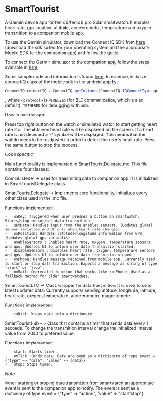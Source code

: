 # SmartTourist

A Garmin device app for fenix 6/fenix 6 pro Solar smartwatch.
It enables heart rate, gps location, altitude, accelerometer, temperature and oxygen transmition to a companion mobile app.

To use the Garmin simulator, download the Connect IQ SDK from [here](https://developer.garmin.com/connect-iq/sdk/)
(download the sdk suited for your operating system and the appropriate Mobile SDK for the companion app) and follow the guide.

To connect the Garmin simulator to the companion app, follow the steps available in [here](https://developer.garmin.com/connect-iq/core-topics/communicating-with-mobile-apps/).

Some sample code and information is found [here](https://developer.garmin.com/connect-iq/core-topics/mobile-sdk-for-android/).
In essence, initialize connectIQ class of the mobile sdk in the android app by:
``` java
ConnectIQ connectIQ = ConnectIQ.getInstance(ConnectIQ.IQConnectType.<protocol>);
```
, where ```<protocol>``` is ```WIRELESS``` (for BLE communication, which is also default), ```TETHERED``` for debugging with usb.

How to use the app:

Press top right button on the watch or simulated watch to start getting heart rate etc. The obtained heart rate will be displayed on the screen. If a heart rate is not detected a '-' symbol will be displayed. This means that the watch needs to be readjusted in order to detect the user's heart rate. Press the same button to stop the process.

*Code specific:*

Main functionality is implemented in SmartTouristDelegate.mc. This file contains four classes:

CommListener -> used for transmiting data to companion app. It is initialized in SmartTouristDelegate class.

SmartTouristDelegate -> Implements core functionality. Initializes every other class used in the .mc file.

Functions implemented:
	
	-	onKey: Triggered when user presses a button on smartwatch. Starts/stop sensor/gps data transmition.
	-	setData: Handles input from the enabled sensors. (Updates global sensor variables and UI only when heart rate changes)
	-	onPosition: Handles latitude/longitude information from GPS. (Updates global gps variables)
	-	enableSensors : Enables heart rate, oxygen, temperature sensors and gps. Updates UI to inform user data transmition started.
	-	disableSensors : Disables heart rate, oxygen, temperature sensors and gps. Updates UI to inform user data transmition stoped.
	-	onPhone: Handles message received from mobile app. Currently used to start or stop data transmition. Expects a message as string of type "start" or "stop".
	-	onMail: Deprecated function that works like :onPhone. Used as a fallback method for older smartwatches.

SmartTouristDTO -> Class wrapper for data transmition. It is used to send latest updated data. Currently supports sending altitude, longitude, latitude, heart rate, oxygen, temperature, accelerometer, magnetometer.

Functions implemented:

	-	toDict: Wraps data into a dictionary.

SmartTouristHub - > Class that contains a timer that sends data every 2 seconds. To change the transmition interval change the initialized interval value from 2000 to prefered value.

Functions implemented:
	
	-	start: Starts timer. 
    - 	onTick: Sends data. Data are send as a dictionary of type event = {"type" => "data", "value" => {data}}
	-	stop: Stops timer.
	
*Note*

When starting or stoping data transmition from smartwatch an appropriate event is sent to the companion app to notify.
The event is sent as a dictionary of type event = {"type" => "action", "value" => "start/stop"}
	